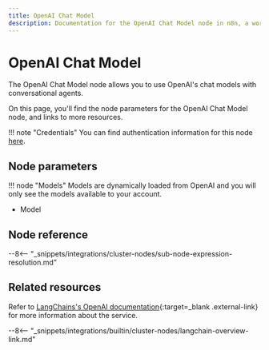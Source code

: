 ```yaml
---
title: OpenAI Chat Model
description: Documentation for the OpenAI Chat Model node in n8n, a workflow automation platform. Includes details of operations and configuration, and links to examples and credentials information.
---
```


# OpenAI Chat Model

The OpenAI Chat Model node allows you to use OpenAI's chat models with conversational agents.

On this page, you'll find the node parameters for the OpenAI Chat Model node, and links to more resources.

!!! note "Credentials"
    You can find authentication information for this node [here](/integrations/builtin/credentials/openai/).

<!--
!!! note "Examples and templates"
	For usage examples and templates to help you get started, refer to n8n's [LangChain integrations](https://n8n.io/integrations/langchain/){:target=_blank .external-link} page.
-->
	
## Node parameters

!!! node "Models"
	Models are dynamically loaded from OpenAI and you will only see the models available to your account.

* Model

## Node reference

--8<-- "_snippets/integrations/cluster-nodes/sub-node-expression-resolution.md"

## Related resources

<!--
View [example workflows and related content](https://n8n.io/integrations/langchain/){:target=_blank .external-link} on n8n's website.
-->

Refer to [LangChains's OpenAI documentation](https://js.langchain.com/docs/modules/model_io/models/chat/integrations/openai){:target=_blank .external-link} for more information about the service.

--8<-- "_snippets/integrations/builtin/cluster-nodes/langchain-overview-link.md"
